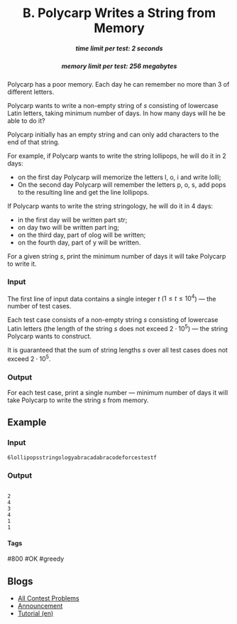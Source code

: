 <h1 style='text-align: center;'> B. Polycarp Writes a String from Memory</h1>

<h5 style='text-align: center;'>time limit per test: 2 seconds</h5>
<h5 style='text-align: center;'>memory limit per test: 256 megabytes</h5>

Polycarp has a poor memory. Each day he can remember no more than $3$ of different letters. 

Polycarp wants to write a non-empty string of $s$ consisting of lowercase Latin letters, taking minimum number of days. In how many days will he be able to do it?

Polycarp initially has an empty string and can only add characters to the end of that string.

For example, if Polycarp wants to write the string lollipops, he will do it in $2$ days: 

* on the first day Polycarp will memorize the letters l, o, i and write lolli;
* On the second day Polycarp will remember the letters p, o, s, add pops to the resulting line and get the line lollipops.

If Polycarp wants to write the string stringology, he will do it in $4$ days: 

* in the first day will be written part str;
* on day two will be written part ing;
* on the third day, part of olog will be written;
* on the fourth day, part of y will be written.

For a given string $s$, print the minimum number of days it will take Polycarp to write it.

### Input

The first line of input data contains a single integer $t$ ($1 \le t \le 10^4$) — the number of test cases.

Each test case consists of a non-empty string $s$ consisting of lowercase Latin letters (the length of the string $s$ does not exceed $2 \cdot 10^5$) — the string Polycarp wants to construct.

It is guaranteed that the sum of string lengths $s$ over all test cases does not exceed $2 \cdot 10^5$.

### Output

For each test case, print a single number — minimum number of days it will take Polycarp to write the string $s$ from memory.

## Example

### Input


```text
6lollipopsstringologyabracadabracodeforcestestf
```
### Output

```text

2
4
3
4
1
1

```


#### Tags 

#800 #OK #greedy 

## Blogs
- [All Contest Problems](../Codeforces_Round_805_(Div._3).md)
- [Announcement](../blogs/Announcement.md)
- [Tutorial (en)](../blogs/Tutorial_(en).md)
